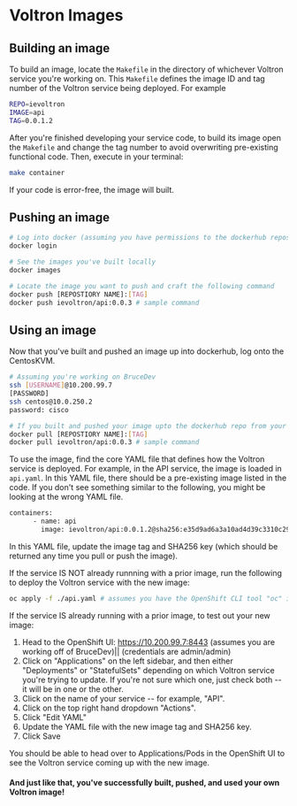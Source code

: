 # Voltron Images

## Building an image
To build an image, locate the ```Makefile``` in the directory of whichever Voltron service you're working on.
This ```Makefile``` defines the image ID and tag number of the Voltron service being deployed. For example
```bash
REPO=ievoltron
IMAGE=api
TAG=0.0.1.2
```

After you're finished developing your service code, to build its image open the ```Makefile``` and change the tag number to avoid overwriting pre-existing functional code.
Then, execute in your terminal: 
```bash
make container
``` 
If your code is error-free, the image will built.

## Pushing an image
```bash
# Log into docker (assuming you have permissions to the dockerhub repository)
docker login

# See the images you've built locally
docker images

# Locate the image you want to push and craft the following command
docker push [REPOSTIORY NAME]:[TAG]
docker push ievoltron/api:0.0.3 # sample command
```

## Using an image
Now that you've built and pushed an image up into dockerhub, log onto the CentosKVM.
```bash
# Assuming you're working on BruceDev
ssh [USERNAME]@10.200.99.7
[PASSWORD]
ssh centos@10.0.250.2
password: cisco

# If you built and pushed your image upto the dockerhub repo from your local machine, be sure to pull it into the Voltron environment.
docker pull [REPOSTIORY NAME]:[TAG]
docker pull ievoltron/api:0.0.3 # sample command
```

To use the image, find the core YAML file that defines how the Voltron service is deployed.
For example, in the API service, the image is loaded in ```api.yaml```.
In this YAML file, there should be a pre-existing image listed in the code.
If you don't see something similar to the following, you might be looking at the wrong YAML file.
```bash
containers:
      - name: api
        image: ievoltron/api:0.0.1.2@sha256:e35d9ad6a3a10ad4d39c3310c29b460afbf43ed9efeaf1fd5041881dafb24357
```
In this YAML file, update the image tag and SHA256 key (which should be returned any time you pull or push the image).

If the service IS NOT already runnning with a prior image, run the following to deploy the Voltron service with the new image:
```bash
oc apply -f ./api.yaml # assumes you have the OpenShift CLI tool "oc" installed, this is currently installed on the CentosKVM on all Voltron servers
```

If the service IS already running with a prior image, to test out your new image:
1. Head to the OpenShift UI: https://10.200.99.7:8443 (assumes you are working off of BruceDev)|| (credentials are admin/admin)
2. Click on "Applications" on the left sidebar, and then either "Deployments" or "StatefulSets" depending on which Voltron service you're trying to update.
If you're not sure which one, just check both -- it will be in one or the other.
3. Click on the name of your service -- for example, "API".
4. Click on the top right hand dropdown "Actions".
5. Click "Edit YAML"
6. Update the YAML file with the new image tag and SHA256 key. 
7. Click Save

You should be able to head over to Applications/Pods in the OpenShift UI to see the Voltron service coming up with the new image.

#### And just like that, you've successfully built, pushed, and used your own Voltron image!
